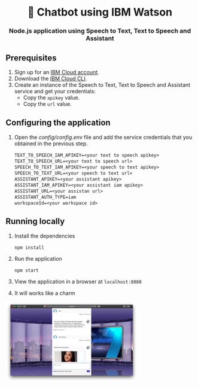 <h1 align="center" style="border-bottom: none;"> 🤖 Chatbot using IBM Watson </h1>
<h3 align="center">Node.js application using Speech to Text, Text to Speech and Assistant </h3>

## Prerequisites

1. Sign up for an [IBM Cloud account](https://cloud.ibm.com/registration/).
2. Download the [IBM Cloud CLI](https://cloud.ibm.com/docs/cli/index.html#overview).
3. Create an instance of the Speech to Text, Text to Speech and Assistant service and get your credentials:
    - Copy the `apikey` value.
    - Copy the `url` value.

## Configuring the application

1. Open the *config/config.env* file and add the service credentials that you obtained in the previous step.
    ```
    TEXT_TO_SPEECH_IAM_APIKEY=<your text to speech apikey>
    TEXT_TO_SPEECH_URL=<your text to speech url>
    SPEECH_TO_TEXT_IAM_APIKEY=<your speech to text apikey>
    SPEECH_TO_TEXT_URL=<your speech to text url>
    ASSISTANT_APIKEY=<your assistant apikey>
    ASSISTANT_IAM_APIKEY=<your assistant iam apikey>
    ASSISTANT_URL=<your assistan url>
    ASSISTANT_AUTH_TYPE=iam
    workspaceId=<your workspace id>

    ```

## Running locally

1. Install the dependencies

    ```
    npm install
    ```

2. Run the application

    ```
    npm start
    ```

3. View the application in a browser at `localhost:8080`

4. It will works like a charm


<img src="https://github.com/Hamaar/botberita/blob/master/Screen%20Shot%20Berita.png" width="70%" height="70%">


